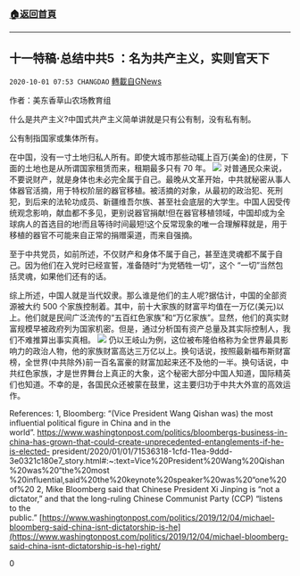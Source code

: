 ###  [:house:返回首頁](https://github.com/ourhimalayas/txt)
---

## 十一特稿·总结中共5 ：名为共产主义，实则官天下
`2020-10-01 07:53 CHANGDAO` [轉載自GNews](https://gnews.org/zh-hant/394913/)

作者：美东香草山农场教育组

什么是共产主义?中国式共产主义简单讲就是只有公有制，没有私有制。

公有制指国家或集体所有。

在中国，没有一寸土地归私人所有。即使大城市那些动辄上百万(美金)的住房，下面的土地也是从所谓国家租赁而来，租期最多只有 70 年。
![]()![](https://s3.amazonaws.com/gnews-media-offload/wp-content/uploads/2020/10/01075100/%E5%9B%BE%E7%89%8725.png)
对普通民众来说，不要说财产，就是身体也未必完全属于自己。最晚从文革开始，中共就秘密从事人体器官活摘，用于特权阶层的器官移植。被活摘的对象，从最初的政治犯、死刑犯，到后来的法轮功成员、新疆维吾尔族、甚至社会底层的大学生。中国人因受传统观念影响，献血都不多见，更别说器官捐献!但在器官移植领域，中国却成为全球病人的首选目的地!而且等待时间最短!这个反常现象的唯一合理解释就是，用于移植的器官不可能来自正常的捐赠渠道，而来自强摘。

至于中共党员，如前所述，不仅财产和身体不属于自己，甚至连灵魂都不属于自己。因为他们在入党时已经宣誓，准备随时“为党牺牲一切”，这个 “一切”当然包括灵魂，如果他们还有的话。

综上所述，中国人就是当代奴隶。那么谁是他们的主人呢?据估计，中国的全部资源被大约 500 个家族控制着。其中，前十大家族的财富平均值在一万亿(美元)以上。他们就是民间广泛流传的“五百红色家族”和“万亿家族”。显然，他们的真实财富规模早被政府列为国家机密。但是，通过分析国有资产总量及其实际控制人，我们不难推算出事实真相。
![]()![](https://s3.amazonaws.com/gnews-media-offload/wp-content/uploads/2020/10/01075112/%E5%9B%BE%E7%89%8724.png)
仍以王岐山为例，这位被布隆伯格称为全世界最具影响力的政治人物，他的家族财富高达三万亿以上。换句话说，按照最新福布斯财富榜，全世界(中共除外)前一百名富豪的财富加起来还不及他的一半。换句话说，中共红色家族，才是世界舞台上真正的大象，这个秘密大部分中国人知道，国际精英们也知道。不幸的是，各国民众还被蒙在鼓里，这主要归功于中共大外宣的高效运作。

References:
1, Bloomberg: “(Vice President Wang Qishan was) the most influential political figure in China and in the world”. https://www.washingtonpost.com/politics/bloombergs-business-in-china-has-grown-that-could-create-unprecedented-entanglements-if-he-is-elected- president/2020/01/01/71536318-1cfd-11ea-9ddd-3e0321c180e7\_story.html#:~:text=Vice%20President%20Wang%20Qishan%20was%20“the%20most %20influential,said%20the%20keynote%20speaker%20was%20“one%20of%20
2, Mike Bloomberg said that Chinese President Xi Jinping is “not a dictator,” and that the long-ruling Chinese Communist Party (CCP) “listens to the public.” [https://www.washingtonpost.com/politics/2019/12/04/michael-bloomberg-said-china-isnt-dictatorship-is-he](https://www.washingtonpost.com/politics/2019/12/04/michael-bloomberg-said-china-isnt-dictatorship-is-he)-right/

0

